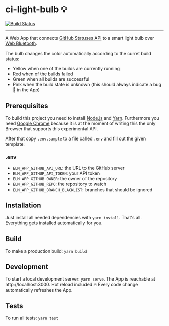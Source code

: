 # ci-light-bulb 💡

[![Build Status](https://travis-ci.org/screendriver/ci-light-bulb.svg?branch=github)](https://travis-ci.org/screendriver/ci-light-bulb)

---

A Web App that connects [GitHub Statuses API](https://developer.github.com/v3/repos/statuses/)
to a smart light bulb over
[Web Bluetooth](https://developer.mozilla.org/en-US/docs/Web/API/Web_Bluetooth_API).

The bulb changes the color automatically according to the curret build status:

* Yellow when one of the builds are currently running
* Red when of the builds failed
* Green when all builds are successful
* Pink when the build state is unknown (this should always indicate a bug 🐛
  in the App)

## Prerequisites

To build this project you need to install [Node.js](https://nodejs.org) and
[Yarn](https://yarnpkg.com). Furthermore you need
[Google Chrome](https://www.google.com/chrome/) because it is at the moment
of writing this the only Browser that supports this experimental API.

After that copy `.env.sample` to a file called `.env` and fill out the given
template:

### .env

* `ELM_APP_GITHUB_API_URL`: the URL to the GitHub server
* `ELM_APP_GITHUP_API_TOKEN`: your API token
* `ELM_APP_GITHUB_OWNER`: the owner of the repository
* `ELM_APP_GITHUB_REPO`: the repository to watch
* `ELM_APP_GITHUB_BRANCH_BLACKLIST`: branches that should be ignored

## Installation

Just install all needed dependencies with `yarn install`. That's all. Everything
gets installed automatically for you.

## Build

To make a production build: `yarn build`

## Development

To start a local development server: `yarn serve`. The App is reachable at
http://localhost:3000. Hot reload included 🔥 Every code change automatically
refreshes the App.

## Tests

To run all tests: `yarn test`
